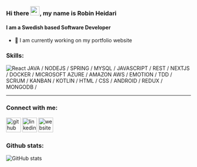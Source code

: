 ### Hi there <img src="https://media.giphy.com/media/hvRJCLFzcasrR4ia7z/giphy.gif" width="25px">, my name is Robin Heidari
#### I am a Swedish based Software Developer


- 🔭 I am currently working on my portfolio website 

### Skills: 
<img alt="React" src="https://img.shields.io/badge/-React-45b8d8?style=flat-square&logo=react&logoColor=white" />
JAVA / NODEJS / SPRING / MYSQL / JAVASCRIPT / REST / NEXTJS / DOCKER / MICROSOFT AZURE / AMAZON AWS / EMOTION / TDD / SCRUM / KANBAN / KOTLIN / HTML / CSS / ANDROID / REDUX / MONGODB / 

<hr>



### Connect with me:
[<img src='https://cdn-icons-png.flaticon.com/512/733/733553.png' alt='github' height='40'>](https://github.com/misterZink)  [<img src='https://cdn-icons-png.flaticon.com/512/174/174857.png' alt='linkedin' height='40'>](https://www.linkedin.com/in/robin-heidari/)  [<img src='https://cdn-icons-png.flaticon.com/512/841/841364.png' alt='website' height='40'>](https://robinheidari.com)  


### Github stats:
![GitHub stats](https://github-readme-stats.vercel.app/api?username=misterZink&show_icons=true&theme=github_dark)  

